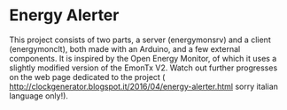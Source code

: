 # Energy Alerter
This project consists of two parts, a server (energymonsrv) and a client (energymonclt), both made with an Arduino, and a few external components. It is inspired by the Open Energy Monitor, of which it uses a slightly modified version of the EmonTx V2.
Watch out further progresses on the web page dedicated to the project ( http://clockgenerator.blogspot.it/2016/04/energy-alerter.html sorry italian language only!).
